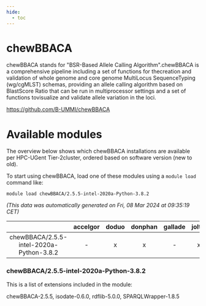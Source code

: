 ```yaml
---
hide:
  - toc
---
```


chewBBACA
=========


chewBBACA stands for "BSR-Based Allele Calling Algorithm".chewBBACA is a comprehensive pipeline including a set of functions for thecreation and validation of whole genome and core genome MultiLocus SequenceTyping (wg/cgMLST) schemas, providing an allele calling algorithm based on BlastScore Ratio that can be run in multiprocessor settings and a set of functions tovisualize and validate allele variation in the loci.

https://github.com/B-UMMI/chewBBACA
# Available modules


The overview below shows which chewBBACA installations are available per HPC-UGent Tier-2cluster, ordered based on software version (new to old).

To start using chewBBACA, load one of these modules using a `module load` command like:

```shell
module load chewBBACA/2.5.5-intel-2020a-Python-3.8.2
```

*(This data was automatically generated on Fri, 08 Mar 2024 at 09:35:19 CET)*  

| |accelgor|doduo|donphan|gallade|joltik|skitty|
| :---: | :---: | :---: | :---: | :---: | :---: | :---: |
|chewBBACA/2.5.5-intel-2020a-Python-3.8.2|-|x|x|-|x|x|


### chewBBACA/2.5.5-intel-2020a-Python-3.8.2

This is a list of extensions included in the module:

chewBBACA-2.5.5, isodate-0.6.0, rdflib-5.0.0, SPARQLWrapper-1.8.5